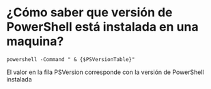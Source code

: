 # ¿Cómo saber que versión de PowerShell está instalada en una maquina?

```
powershell -Command " & {$PSVersionTable}"
```

El valor en la fila PSVersion corresponde con la versión de PowerShell instalada
